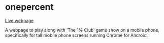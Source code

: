 # onepercent

[Live webpage](https://ha4rry.github.io/onepercent/)

A webpage to play along with 'The 1% Club' game show on a mobile phone, specifically for tall mobile phone screens running Chrome for Android.
